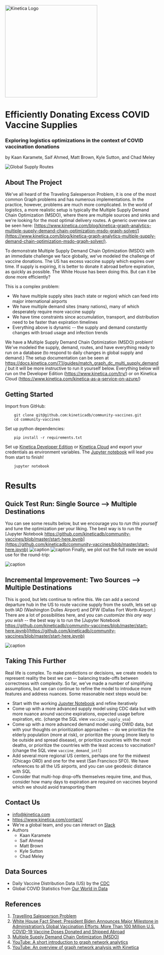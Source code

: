 
<img src="https://2wz2rk1b7g6s3mm3mk3dj0lh-wpengine.netdna-ssl.com/wp-content/uploads/2018/08/kinetica_logo.svg" alt="Kinetica Logo" width="300"/>

# Efficiently Donating Excess COVID Vaccine Supplies
###   Exploring logistics optimizations in the context of COVID vaccination donations
by Kaan Karamete, Saif Ahmed, Matt Brown, Kyle Sutton, and Chad Meley

![Global Supply Routes](images/routes.jpg)

## About The Project
We've all heard of the Traveling Salesperson Problem, it is one of the most common Graph problems and has numerous implementations. In the practice, however, problems are much more complicated. In the world of logistics, a more realistic setup is typically the Multiple Supply Demand Chain Optimization (MSDO), where there are multiple sources and sinks and we're looking for the most optimal delivery routes. A generic overview can be seen here: [https://www.kinetica.com/blog/kinetica-graph-analytics-multiple-supply-demand-chain-optimization-msdo-graph-solver/](https://www.kinetica.com/blog/kinetica-graph-analytics-multiple-supply-demand-chain-optimization-msdo-graph-solver/).

To demonstrate Multiple Supply Demand Chain Optimization (MSDO) with an immediate challenge we face globally, we've modeled the challenge of vaccine donations. The US has excess vaccine supply which expires over time. If supply is expiring, it is better to donate it abroad before expiration, as quickly as possible. The White House has been doing this. But can it be done more efficiently?

This is a complex problem:

* We have multiple supply sites (each state or region) which can feed into major international airports
* We have multiple demand sites (many nations), many of which desperately require more vaccine supply
* We have time constraints since accumulation, transport, and distribution need to be faster than expiration timelines
* Everything above is dynamic -- the supply and demand constantly changes with broad usage and infection trends

We have a Multiple Supply Demand Chain Optimization (MSDO) problem! We've modeled the supply, demand, routes, and have everything ready to run on a database (to respond to daily changes in global supply and demand.) The setup documentation can be seen at https://docs.kinetica.com/7.1/guides/match_graph_dc_multi_supply_demand/ but it will be more instructive to run it yourself below. Everything below will run on the Developer Edition (https://www.kinetica.com/try/) or on Kinetica Cloud (https://www.kinetica.com/kinetica-as-a-service-on-azure/)

## Getting Started

Import from GitHub:

```
	git clone git@github.com:kineticadb/community-vaccines.git
	cd community-vaccines
```

Set up python dependencies:

```
	pip install -r requirements.txt
```
Set up [Kinetica Developer Edition](https://www.kinetica.com/try/) or [Kinetica Cloud](https://www.kinetica.com/kinetica-as-a-service-on-azure/) and export your credentials as environment variables. 
The [Jupyter notebook](https://github.com/kineticadb/community-vaccines/blob/master/start-here.ipynb) will lead you from start to finish!

```	
	jupyter notebook
```

# Results

## Quick Test Run: Single Source --> Multiple Destinations

You can see some results below, but we encourage you to _run this yourself_ and tune the optimization per your liking. The best way is to run the [Jupyter Notebook https://github.com/kineticadb/community-vaccines/blob/master/start-here.ipynb](https://github.com/kineticadb/community-vaccines/blob/master/start-here.ipynb)
![caption](images/pix1.png)
![caption](images/pix2.png)
Finally, we plot out the full route we would use for the round-trip:
    
![caption](images/path_iad.png)


## Incremental Improvement: Two Sources --> Multiple Destinations

This is good, but lets continue to refine this. We can add a second departure hub in the US to route vaccine supply from the south, lets set up both IAD (Washington Dulles Airport) and DFW (Dallas Fort Worth Airport.) There are a lot of possibilities here, and you can _customize this any way you wish_ -- the best way is to run the [Jupyter Notebook https://github.com/kineticadb/community-vaccines/blob/master/start-here.ipynb](https://github.com/kineticadb/community-vaccines/blob/master/start-here.ipynb)

![caption](images/path_iad_dfw.png)

## Taking This Further

Real life is complex. To make predictions or decisions, we create models to represent reality the best we can -- balancing trade-offs between correctness with complexity. So far, we've made a number of simplifying assumptions, but we can continue to refine the model to introduce more features and address nuances. Some reasonable next steps would be:

* Start with the working [Jupyter Notebook](https://github.com/kineticadb/community-vaccines/blob/master/start-here.ipynb) and refine iteratively
* Come up with a more advanced supply model using CDC data but with more nuance around vaccine expirations, expected usage before expiration, etc. (change the SQL view `vaccine_supply_usa`)
* Come up with a more advanced demand model using OWID data, but with your thoughts on prioritization approaches -- do we prioritize the elderly population (more at risk), or prioritize the young (more likely to be outside and spread disease), or prioritize countries with the most deaths, or prioritize the countries with the least access to vaccination? (change the SQL view `vaccine_demand_intl`)
* Add several more regional US centers, perhaps one for the midwest (Chicago ORD) and one for the west (San Francisco SFO). We have references to all the US airports, and you can use geodesic distance with SQL
* Consider that multi-hop drop-offs themselves require time, and thus, consider how many days to expiration are required on vaccines beyond which we should avoid transporting them

## Contact Us
- info@kinetica.com
- https://www.kinetica.com/contact/
- We're a global team, and you can interact on [Slack](https://kinetica-community.slack.com/)
- Authors
	- Kaan Karamete
	- Saif Ahmed
	- Matt Brown
	- Kyle Sutton
	- Chad Meley

## Data Sources
* Daily Vaccine Distribution Data (US) by the [CDC](https://covid.cdc.gov/covid-data-tracker/#vaccinations_vacc-total-admin-rate-total)
* Global COVID Statistics from [Our World in Data](https://ourworldindata.org/coronavirus)

## References
1. [Travelling Salesperson Problem](https://en.wikipedia.org/wiki/Travelling_salesman_problem)
2. [White House Fact Sheet: President Biden Announces Major Milestone in Administration’s Global Vaccination Efforts: More Than 100 Million U.S. COVID-⁠19 Vaccine Doses Donated and Shipped Abroad](https://www.whitehouse.gov/briefing-room/statements-releases/2021/08/03/fact-sheet-president-biden-announces-major-milestone-in-administrations-global-vaccination-efforts-more-than-100-million-u-s-covid-19-vaccine-doses-donated-and-shipped-abroad/)
3. [Multiple Supply Demand Chain Optimization (MSDO)](https://github.com/kineticadb/community-vaccines/blob/master/start-here.ipynb)
4. [YouTube: A short introduction to graph network analytics](https://www.youtube.com/watch?v=wUpeZbzbK4Y)
5. [YouTube: An overview of graph network analysis with Kinetica](https://www.youtube.com/watch?v=tV_iMFDVQPU)